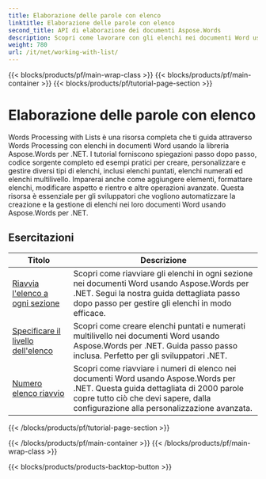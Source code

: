 ```yaml
---
title: Elaborazione delle parole con elenco
linktitle: Elaborazione delle parole con elenco
second_title: API di elaborazione dei documenti Aspose.Words
description: Scopri come lavorare con gli elenchi nei documenti Word usando Aspose.Words per .NET. Esercitazioni dettagliate con esempi di codice.
weight: 780
url: /it/net/working-with-list/
---
```


{{< blocks/products/pf/main-wrap-class >}}
{{< blocks/products/pf/main-container >}}
{{< blocks/products/pf/tutorial-page-section >}}

# Elaborazione delle parole con elenco


Words Processing with Lists è una risorsa completa che ti guida attraverso Words Processing con elenchi in documenti Word usando la libreria Aspose.Words per .NET. I tutorial forniscono spiegazioni passo dopo passo, codice sorgente completo ed esempi pratici per creare, personalizzare e gestire diversi tipi di elenchi, inclusi elenchi puntati, elenchi numerati ed elenchi multilivello. Imparerai anche come aggiungere elementi, formattare elenchi, modificare aspetto e rientro e altre operazioni avanzate. Questa risorsa è essenziale per gli sviluppatori che vogliono automatizzare la creazione e la gestione di elenchi nei loro documenti Word usando Aspose.Words per .NET.

 ## Esercitazioni
| Titolo | Descrizione |
| --- | --- |
| [Riavvia l'elenco a ogni sezione](./restart-list-at-each-section/)  | Scopri come riavviare gli elenchi in ogni sezione nei documenti Word usando Aspose.Words per .NET. Segui la nostra guida dettagliata passo dopo passo per gestire gli elenchi in modo efficace. |
| [Specificare il livello dell'elenco](./specify-list-level/) | Scopri come creare elenchi puntati e numerati multilivello nei documenti Word usando Aspose.Words per .NET. Guida passo passo inclusa. Perfetto per gli sviluppatori .NET. |
| [Numero elenco riavvio](./restart-list-number/) | Scopri come riavviare i numeri di elenco nei documenti Word usando Aspose.Words per .NET. Questa guida dettagliata di 2000 parole copre tutto ciò che devi sapere, dalla configurazione alla personalizzazione avanzata. |
{{< /blocks/products/pf/tutorial-page-section >}}

{{< /blocks/products/pf/main-container >}}
{{< /blocks/products/pf/main-wrap-class >}}

{{< blocks/products/products-backtop-button >}}
